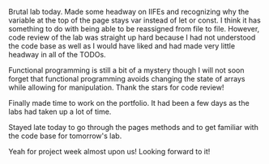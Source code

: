 Brutal lab today. Made some headway on IIFEs and recognizing why the variable at the top of the page stays var instead of let or const. I think it has something to do with being able to be reassigned from file to file. However, code review of the lab was straight up hard because I had not understood the code base as well as I would have liked and had made very little headway in all of the TODOs.

Functional programming is still a bit of a mystery though I will not soon forget that functional programming avoids changing the state of arrays while allowing for manipulation. Thank the stars for code review!

Finally made time to work on the portfolio. It had been a few days as the labs had taken up a lot of time.

Stayed late today to go through the pages methods and to get familiar with the code base for tomorrow's lab.

Yeah for project week almost upon us! Looking forward to it!
